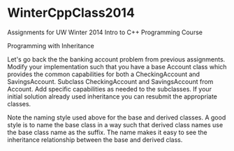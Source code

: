 WinterCppClass2014
==================

Assignments for UW Winter 2014 Intro to C++ Programming Course

Programming with Inheritance

Let's go back the the banking account problem from previous assignments. Modify
your implementation such that you have a base Account class which provides the common
capabilities for both a CheckingAccount and SavingsAccount. Subclass CheckingAccount
and SavingsAccount from Account. Add specific capabilities as needed to the subclasses.
If your initial solution already used inheritance you can resubmit the
appropriate classes.

Note the naming style used above for the base and derived classes. A good style
is to name the base class in a way such that derived class names use the base class
name as the suffix. The name makes it easy to see the inheritance relationship between
the base and derived class.
